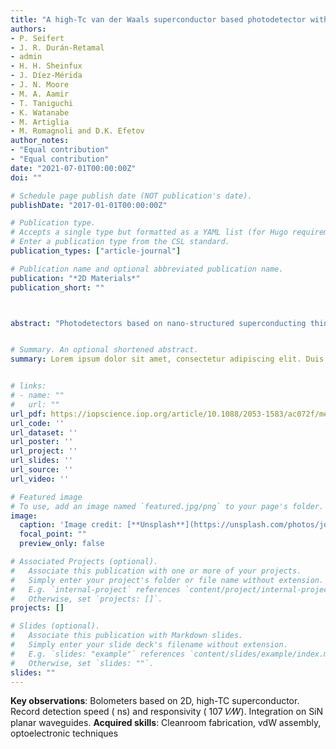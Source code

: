```yaml
---
title: "A high-Tc van der Waals superconductor based photodetector with ultra-high responsivity and nanosecond relaxation time"
authors:
- P. Seifert
- J. R. Durán-Retamal
- admin
- H. H. Sheinfux
- J. Díez-Mérida
- J. N. Moore
- M. A. Aamir
- T. Taniguchi
- K. Watanabe
- M. Artiglia
- M. Romagnoli and D.K. Efetov
author_notes:
- "Equal contribution"
- "Equal contribution"
date: "2021-07-01T00:00:00Z"
doi: ""

# Schedule page publish date (NOT publication's date).
publishDate: "2017-01-01T00:00:00Z"

# Publication type.
# Accepts a single type but formatted as a YAML list (for Hugo requirements).
# Enter a publication type from the CSL standard.
publication_types: ["article-journal"]

# Publication name and optional abbreviated publication name.
publication: "*2D Materials*"
publication_short: ""



abstract: "Photodetectors based on nano-structured superconducting thin films are currently some of the most sensitive quantum sensors and are key enabling technologies in such broad areas as quantum information, quantum computation and radio-astronomy. However, their broader use is held back by the low operation temperatures which require expensive cryostats. Here, we demonstrate a high-Tc superconducting photodetector, which shows orders of magnitude improved performance characteristics of any superconducting detector operated above 77 K, with a responsivity of 9.61 × 104 V W−1, theoretically achievable noise equivalent power of 15.9 fW Hz1/2 and nanosecond relaxation times. At 15 K the detector reaches an ultra-high performance of 2.33 × 107 V W−1 and 55.2 aW Hz1/2. It is based on van der Waals heterostructures of the high temperature superconductor Bi2Sr2CaCu2O8+δ, which are shaped into nano-wires with ultra-small form factor using focused helium ion beam irradiation. To highlight the versatility of the detector we demonstrate its fabrication and operation on a telecom grade SiN waveguide chip. Our detector significantly relaxes the demands of practical applications of superconducting detectors and displays its possible potential for photonics based quantum applications."


# Summary. An optional shortened abstract.
summary: Lorem ipsum dolor sit amet, consectetur adipiscing elit. Duis posuere tellus ac convallis placerat. Proin tincidunt magna sed ex sollicitudin condimentum.


# links:
# - name: ""
#   url: ""
url_pdf: https://iopscience.iop.org/article/10.1088/2053-1583/ac072f/meta
url_code: ''
url_dataset: ''
url_poster: ''
url_project: ''
url_slides: ''
url_source: ''
url_video: ''

# Featured image
# To use, add an image named `featured.jpg/png` to your page's folder. 
image:
  caption: 'Image credit: [**Unsplash**](https://unsplash.com/photos/jdD8gXaTZsc)'
  focal_point: ""
  preview_only: false

# Associated Projects (optional).
#   Associate this publication with one or more of your projects.
#   Simply enter your project's folder or file name without extension.
#   E.g. `internal-project` references `content/project/internal-project/index.md`.
#   Otherwise, set `projects: []`.
projects: []

# Slides (optional).
#   Associate this publication with Markdown slides.
#   Simply enter your slide deck's filename without extension.
#   E.g. `slides: "example"` references `content/slides/example/index.md`.
#   Otherwise, set `slides: ""`.
slides: ""
---
```


**Key observations**: Bolometers based on 2D, high-TC superconductor. Record detection speed
( ns) and responsivity ( 107 𝑉⁄𝑊). Integration on SiN planar waveguides.
**Acquired skills**: Cleanroom fabrication, vdW assembly, optoelectronic techniques


